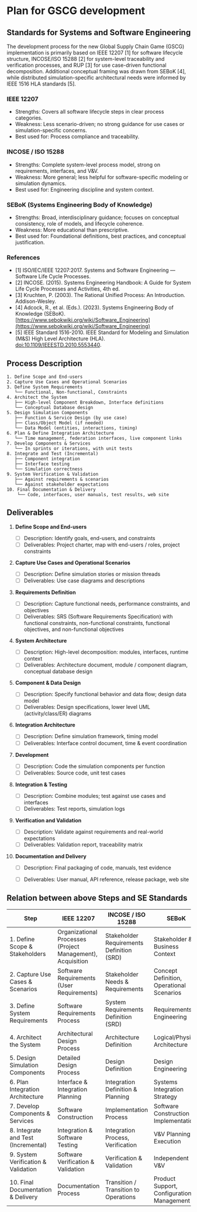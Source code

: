 # Plan for GSCG development

## Standards for Systems and Software Engineering

The development process for the new Global Supply Chain Game (GSCG) implementation is primarily based on IEEE 12207 [1] for software lifecycle structure, INCOSE/ISO 15288 [2] for system-level traceability and verification processes, and RUP [3] for use case-driven functional decomposition. Additional conceptual framing was drawn from SEBoK [4], while distributed simulation-specific architectural needs were informed by IEEE 1516 HLA standards [5].

### IEEE 12207

- Strengths: Covers all software lifecycle steps in clear process categories.
- Weakness: Less scenario-driven; no strong guidance for use cases or simulation-specific concerns.
- Best used for: Process compliance and traceability.


### INCOSE / ISO 15288

- Strengths: Complete system-level process model, strong on requirements, interfaces, and V&V.
- Weakness: More general; less helpful for software-specific modeling or simulation dynamics.
- Best used for: Engineering discipline and system context.


### SEBoK (Systems Engineering Body of Knowledge)

- Strengths: Broad, interdisciplinary guidance; focuses on conceptual consistency, role of models, and lifecycle coherence.
- Weakness: More educational than prescriptive.
- Best used for: Foundational definitions, best practices, and conceptual justification.


### References
- [1] ISO/IEC/IEEE 12207:2017. Systems and Software Engineering — Software Life Cycle Processes.
- [2] INCOSE. (2015). Systems Engineering Handbook: A Guide for System Life Cycle Processes and Activities, 4th ed.
- [3] Kruchten, P. (2003). The Rational Unified Process: An Introduction. Addison-Wesley.
- [4] Adcock, R., et al. (Eds.). (2023). Systems Engineering Body of Knowledge (SEBoK). [https://www.sebokwiki.org/wiki/Software_Engineering](https://www.sebokwiki.org/wiki/Software_Engineering)
- [5] IEEE Standard 1516-2010. IEEE Standard for Modeling and Simulation (M&S) High Level Architecture (HLA).  [doi:10.1109/IEEESTD.2010.5553440](https://doi.org/10.1109/IEEESTD.2010.5553440). 



## Process Description

```
1. Define Scope and End-users
2. Capture Use Cases and Operational Scenarios
3. Define System Requirements
   └── Functional, Non-functional, Constraints
4. Architect the System
   ├── High-level Component Breakdown, Interface definitions
   └── Conceptual Database design
5. Design Simulation Components
   ├── Function & Service Design (by use case)
   ├── Class/Object Model (if needed)
   └── Data Model (entities, interactions, timing)
6. Plan & Define Integration Architecture
   └── Time management, federation interfaces, live component links
7. Develop Components & Services
   └── In sprints or iterations, with unit tests
8. Integrate and Test (Incremental)
   ├── Component integration
   ├── Interface testing
   └── Simulation correctness
9. System Verification & Validation
   ├── Against requirements & scenarios
   └── Against stakeholder expectations
10. Final Documentation & Delivery
    └── Code, interfaces, user manuals, test results, web site
```


## Deliverables

1. **Define Scope and End-users**

    - [ ] Description: Identify goals, end-users, and constraints
    - [ ] Deliverables: Project charter, map with end-users / roles, project constraints

2. **Capture Use Cases and Operational Scenarios**

    - [ ] Description: Define simulation stories or mission threads
    - [ ] Deliverables: Use case diagrams and descriptions

3. **Requirements Definition**

    - [ ] Description: Capture functional needs, performance constraints, and objectives
    - [ ] Deliverables: SRS (Software Requirements Specification) with functional constraints, non-functional constraints, functional objectives, and non-functional objectives

4. **System Architecture**

    - [ ] Description: High-level decomposition: modules, interfaces, runtime context
    - [ ] Deliverables: Architecture document, module / component diagram, conceptual database design

5. **Component & Data Design**

    - [ ] Description: Specify functional behavior and data flow; design data model
    - [ ] Deliverables: Design specifications, lower level UML (activity/class/ER) diagrams

6. **Integration Architecture**

    - [ ] Description: Define simulation framework, timing model
    - [ ] Deliverables: Interface control document, time & event coordination

7. **Development**

    - [ ] Description: Code the simulation components per function
    - [ ] Deliverables: Source code, unit test cases

8. **Integration & Testing**

    - [ ] Description: Combine modules; test against use cases and interfaces
    - [ ] Deliverables: Test reports, simulation logs

9. **Verification and Validation**

    - [ ] Description: Validate against requirements and real-world expectations
    - [ ] Deliverables: Validation report, traceability matrix

10. **Documentation and Delivery**

    - [ ] Description: Final packaging of code, manuals, test evidence
    - [ ] Deliverables: User manual, API reference, release package, web site


## Relation between above Steps and SE Standards

| Step | IEEE 12207 | INCOSE / ISO 15288 | SEBoK |
| ---- | ---------- | ------------------ | ----- |
| 1. Define Scope & Stakeholders | Organizational Processes (Project Management), Acquisition | Stakeholder Requirements Definition (SRD) |  Stakeholder & Business Context |
| 2. Capture Use Cases & Scenarios | Software Requirements (User Requirements) | Stakeholder Needs & Requirements | Concept Definition, Operational Scenarios |
| 3. Define System Requirements | Software Requirements Process | System Requirements Definition (SRD) | Requirements Engineering |
| 4. Architect the System | Architectural Design Process | Architecture Definition | Logical/Physical Architecture |
| 5. Design Simulation Components | Detailed Design Process | Design Definition | Design Engineering |
| 6. Plan Integration Architecture | Interface & Integration Planning | Integration Definition & Planning | Systems Integration Strategy |
| 7. Develop Components & Services | Software Construction | Implementation Process | Software Construction & Implementation |
| 8. Integrate and Test (Incremental) | Integration & Software Testing | Integration Process, Verification | V&V Planning & Execution |
| 9. System Verification & Validation | Software Verification & Validation | Verification & Validation | Independent V&V |
| 10. Final Documentation & Delivery | Documentation Process | Transition / Transition to Operations | Product Support, Configuration Management |
